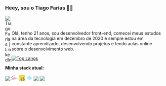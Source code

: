 ### Heey, sou o Tiago Farias :man_technologist:

<a href="https://www.linkedin.com/in/tiago-f-1°-7b2860202/" target="_blank">
  <img src="https://raw.githubusercontent.com/brunobertolini/brunobertolini/master/assets/linkedin.svg" width="21px"  alt="Tiago Farias | LinkedIn" align="left" />
</a>

<br />
<br />

Olá, tenho 21 anos, sou desenvolvedor front-end, comecei meus estudos na área da tecnologia em dezembro de 2020 e sempre estou em constante aprendizado, desenvolvendo projetos e tendo aulas online sobre o desenvolvimento web.

[![Top Langs](https://github-readme-stats.vercel.app/api/top-langs/?username=Tiago-1001&layout=compact&theme=dark)](https://github.com/Tiago-1001/github-readme-stats)

**Minha stack atual:**

<code><img height="20" src="https://logodownload.org/wp-content/uploads/2016/10/html5-logo-13.png"></code>
<code><img height="20" src="https://raw.githubusercontent.com/devicons/devicon/master/icons/sass/sass-original.svg"></code>
<code><img height="20" src="https://raw.githubusercontent.com/github/explore/80688e429a7d4ef2fca1e82350fe8e3517d3494d/topics/javascript/javascript.png"></code>
<code><img height="20" src="https://raw.githubusercontent.com/github/explore/80688e429a7d4ef2fca1e82350fe8e3517d3494d/topics/react/react.png"></code>
<code><img height="20" src="https://img2.gratispng.com/20180326/ope/kisspng-github-repository-commit-version-control-github-5ab8bdf6f3ad65.7277177015220566949981.jpg"></code>
<code><img height="25" src="https://logodownload.org/wp-content/uploads/2019/08/github-logo-icon.png"></code>

<!--
**Tiago-1001/Tiago-1001** is a ✨ _special_ ✨ repository because its `README.md` (this file) appears on your GitHub profile.

Here are some ideas to get you started:

- 🔭 I’m currently working on ...
- 🌱 I’m currently learning ...
- 👯 I’m looking to collaborate on ...
- 🤔 I’m looking for help with ...
- 💬 Ask me about ...
- 📫 How to reach me: ...
- 😄 Pronouns: ...
- ⚡ Fun fact: ...
-->
